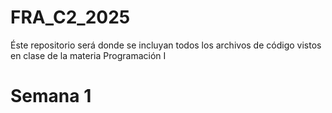 # FRA_C2_2025
Éste repositorio será donde se incluyan todos los archivos de código vistos en clase de la materia Programación I

# Semana 1
